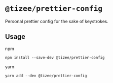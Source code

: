 # `@tizee/prettier-config`

Personal prettier config for the sake of keystrokes.

## Usage

npm

```
npm install --save-dev @tizee/prettier-config
```

yarn

```
yarn add --dev @tizee/prettier-config
```
